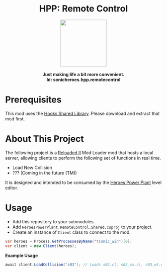 <div align="center">
	<h1>HPP: Remote Control</h1>
	<img src="https://i.imgur.com/BjPn7rU.png" width="150" align="center" />
	<br/> <br/>
	<strong>Just making life a bit more convenient.<br/></strong>
<b>Id: sonicheroes.hpp.remotecontrol</b>
</div>

# Prerequisites
This mod uses the [Hooks Shared Library](https://github.com/Sewer56/Reloaded.SharedLib.Hooks).
Please download and extract that mod first.

# About This Project

The following project is a [Reloaded II](https://github.com/Reloaded-Project/Reloaded-II) Mod Loader mod that hosts a local server, allowing clients to perform the following set of functions in real time.

- Load New Collision
- ??? (Coming in the future (TM))

It is designed and intended to be consumed by the [Heroes Power Plant](https://github.com/igorseabra4/HeroesPowerPlant) level editor.

# Usage

- Add this repository to your submodules.
- Add `HeroesPowerPlant.RemoteControl.Shared.csproj` to your project.
- Create an instance of `Client` class to connect to the mod.

```csharp
var heroes = Process.GetProcessesByName("tsonic_win")[0];
var client = new Client(heroes);
```

**Example Usage**
```csharp
await client.LoadCollision("s03"); // Loads s03.cl, s03_xx.cl, s03_wt.cl
```
